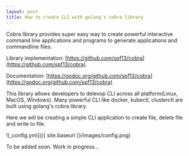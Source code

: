 ```yaml
---
layout: post
title: How to create CLI with golang's cobra library
---
```


Cobra library provides super easy way to create powerful interactive command line applications and programs to generate applications and commandline files. 

Library implementation: [https://github.com/spf13/cobra](https://github.com/spf13/cobra). 

Documentation: [https://godoc.org/github.com/spf13/cobra](https://godoc.org/github.com/spf13/cobra)

This library allows developers to delevop CLI across all platform(Linux, MacOS, Windows). Many powerful CLI like docker, kubectl, clusterctl are built using golang's cobra library.

Here we will be creating a simple CLI application to create file, delete file and write to file.

![_config.yml]({{ site.baseurl }}/images/config.png)

To be added soon. Work in progress...
